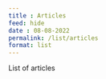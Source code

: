```yaml
---
title : Articles
feed: hide
date : 08-08-2022
permalink: /list/articles
format: list
---
```


List of articles